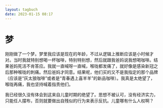 ```yaml
---
layout: tagbuch
date: 2023-01-15 08:17
---
```


# 梦

刚刚做了一个梦。梦里我应该是现在的年龄，不过从逻辑上推断应该是小时候才对。当时我就特别想喝一杯咖啡，特别特别想，然后就跟我爸妈说我想喝咖啡。结果爸妈死活不肯答应。我就一直喊呀一直喊，喉咙都发痛了，就好像是感染新冠之后那种喉咙的刺痛。然后爸妈才同意。结果呢，他们买的又不是我指定的那个品牌（应该是“灰太狼咖啡”或者是“青春遇上喜羊羊”的新品咖啡）。我真是太绝望了，喉咙再痛，我也坚持喊着指责他们。

我已经很久没有体会到这来自儿童时期的绝望了。思想不被认可，没有经济实力，只能任人摆布，否则就要做出自残似的行为来表示反抗。儿童哪有什么人权啊？